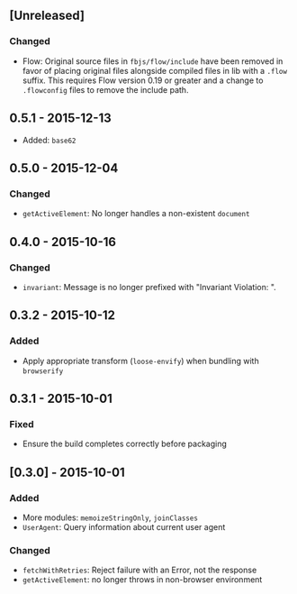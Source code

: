 ## [Unreleased]

### Changed
- Flow: Original source files in `fbjs/flow/include` have been removed in favor of placing original files alongside compiled files in lib with a `.flow` suffix. This requires Flow version 0.19 or greater and a change to `.flowconfig` files to remove the include path.

## 0.5.1 - 2015-12-13

- Added: `base62`

## 0.5.0 - 2015-12-04

### Changed

- `getActiveElement`: No longer handles a non-existent `document`

## 0.4.0 - 2015-10-16

### Changed

- `invariant`: Message is no longer prefixed with "Invariant Violation: ".

## 0.3.2 - 2015-10-12

### Added
- Apply appropriate transform (`loose-envify`) when bundling with `browserify`

## 0.3.1 - 2015-10-01

### Fixed
- Ensure the build completes correctly before packaging

## [0.3.0] - 2015-10-01

### Added
- More modules: `memoizeStringOnly`, `joinClasses`
- `UserAgent`: Query information about current user agent

### Changed
- `fetchWithRetries`: Reject failure with an Error, not the response
- `getActiveElement`: no longer throws in non-browser environment
